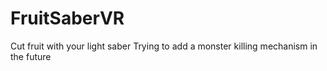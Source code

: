 # FruitSaberVR
Cut fruit with your light saber
Trying to add a monster killing mechanism in the future 
